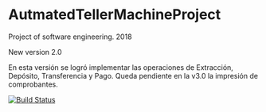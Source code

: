 # AutmatedTellerMachineProject
Project of software engineering. 2018

New version 2.0

En esta versión se logró implementar las operaciones de Extracción, Depósito, Transferencia y Pago. Queda pendiente en la v3.0 la impresión de comprobantes.

[![Build Status](https://travis-ci.org/GabrielEValenzuela/AutmatedTellerMachineProject.svg?branch=master)](https://travis-ci.org/GabrielEValenzuela/AutmatedTellerMachineProject)
